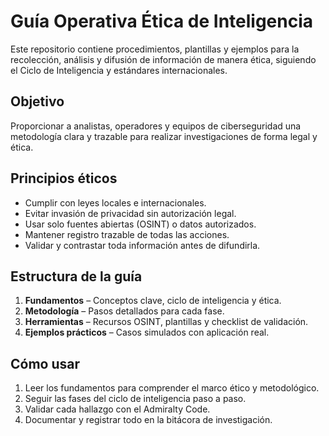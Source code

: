 # Guía Operativa Ética de Inteligencia

Este repositorio contiene procedimientos, plantillas y ejemplos para la recolección, análisis y difusión de información de manera ética, siguiendo el Ciclo de Inteligencia y estándares internacionales.

## Objetivo
Proporcionar a analistas, operadores y equipos de ciberseguridad una metodología clara y trazable para realizar investigaciones de forma legal y ética.

## Principios éticos
- Cumplir con leyes locales e internacionales.
- Evitar invasión de privacidad sin autorización legal.
- Usar solo fuentes abiertas (OSINT) o datos autorizados.
- Mantener registro trazable de todas las acciones.
- Validar y contrastar toda información antes de difundirla.

## Estructura de la guía
1. **Fundamentos** – Conceptos clave, ciclo de inteligencia y ética.
2. **Metodología** – Pasos detallados para cada fase.
3. **Herramientas** – Recursos OSINT, plantillas y checklist de validación.
4. **Ejemplos prácticos** – Casos simulados con aplicación real.

## Cómo usar
1. Leer los fundamentos para comprender el marco ético y metodológico.
2. Seguir las fases del ciclo de inteligencia paso a paso.
3. Validar cada hallazgo con el Admiralty Code.
4. Documentar y registrar todo en la bitácora de investigación.
